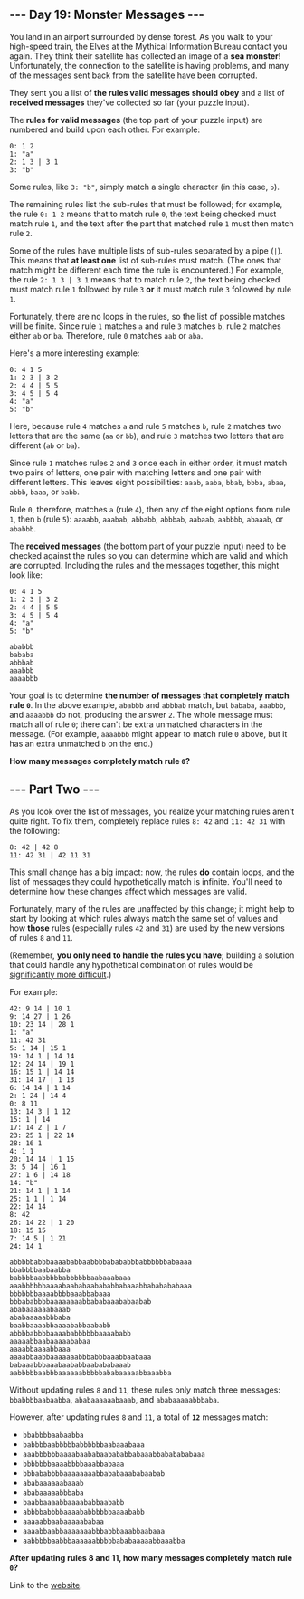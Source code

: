 ## --- Day 19: Monster Messages ---
You land in an airport surrounded by dense forest. As you walk to your high-speed train, the Elves at the Mythical 
Information Bureau contact you again. They think their satellite has collected an image of a **sea monster!** 
Unfortunately, the connection to the satellite is having problems, and many of the messages sent back from the satellite 
have been corrupted.

They sent you a list of **the rules valid messages should obey** and a list of **received messages** they've collected 
so far (your puzzle input).

The **rules for valid messages** (the top part of your puzzle input) are numbered and build upon each other. For example:
```
0: 1 2
1: "a"
2: 1 3 | 3 1
3: "b"
```

Some rules, like `3: "b"`, simply match a single character (in this case, `b`).

The remaining rules list the sub-rules that must be followed; for example, the rule `0: 1 2` means that to match 
rule `0`, the text being checked must match rule `1`, and the text after the part that matched rule `1` must then 
match rule `2`.

Some of the rules have multiple lists of sub-rules separated by a pipe (`|`). This means that **at least one** list of 
sub-rules must match. (The ones that match might be different each time the rule is encountered.) For example, 
the rule `2: 1 3 | 3 1` means that to match rule `2`, the text being checked must match rule `1` followed by rule `3` 
**or** it must match rule `3` followed by rule `1`.

Fortunately, there are no loops in the rules, so the list of possible matches will be finite. Since rule `1` matches 
`a` and rule `3` matches `b`, rule `2` matches either `ab` or `ba`. Therefore, rule `0` matches `aab` or `aba`.

Here's a more interesting example:
```
0: 4 1 5
1: 2 3 | 3 2
2: 4 4 | 5 5
3: 4 5 | 5 4
4: "a"
5: "b"
```

Here, because rule `4` matches `a` and rule `5` matches `b`, rule `2` matches two letters that are the same (`aa` 
or `bb`), and rule `3` matches two letters that are different (`ab` or `ba`).

Since rule `1` matches rules `2` and `3` once each in either order, it must match two pairs of letters, one pair with 
matching letters and one pair with different letters. This leaves eight possibilities: `aaab`, `aaba`, `bbab`, `bbba`, 
`abaa`, `abbb`, `baaa`, or `babb`.

Rule `0`, therefore, matches `a` (rule `4`), then any of the eight options from rule `1`, then `b` (rule `5`): `aaaabb`, 
`aaabab`, `abbabb`, `abbbab`, `aabaab`, `aabbbb`, `abaaab`, or `ababbb`.

The **received messages** (the bottom part of your puzzle input) need to be checked against the rules so you can 
determine which are valid and which are corrupted. Including the rules and the messages together, this might look like:
```
0: 4 1 5
1: 2 3 | 3 2
2: 4 4 | 5 5
3: 4 5 | 5 4
4: "a"
5: "b"

ababbb
bababa
abbbab
aaabbb
aaaabbb
```

Your goal is to determine **the number of messages that completely match rule `0`**. In the above example, `ababbb` and 
`abbbab` match, but `bababa`, `aaabbb`, and `aaaabbb` do not, producing the answer `2`. The whole message must match 
all of rule `0`; there can't be extra unmatched characters in the message. (For example, `aaaabbb` might appear to 
match rule `0` above, but it has an extra unmatched `b` on the end.)

**How many messages completely match rule `0`?**


## --- Part Two ---
As you look over the list of messages, you realize your matching rules aren't quite right. To fix them, completely 
replace rules `8: 42` and `11: 42 31` with the following:
```
8: 42 | 42 8
11: 42 31 | 42 11 31
```
This small change has a big impact: now, the rules **do** contain loops, and the list of messages they could 
hypothetically match is infinite. You'll need to determine how these changes affect which messages are valid.

Fortunately, many of the rules are unaffected by this change; it might help to start by looking at which rules always 
match the same set of values and how **those** rules (especially rules `42` and `31`) are used by the new versions of 
rules `8` and `11`.

(Remember, **you only need to handle the rules you have**; building a solution that could handle any hypothetical 
combination of rules would be [significantly more difficult](https://en.wikipedia.org/wiki/Formal_grammar).)

For example:
```
42: 9 14 | 10 1
9: 14 27 | 1 26
10: 23 14 | 28 1
1: "a"
11: 42 31
5: 1 14 | 15 1
19: 14 1 | 14 14
12: 24 14 | 19 1
16: 15 1 | 14 14
31: 14 17 | 1 13
6: 14 14 | 1 14
2: 1 24 | 14 4
0: 8 11
13: 14 3 | 1 12
15: 1 | 14
17: 14 2 | 1 7
23: 25 1 | 22 14
28: 16 1
4: 1 1
20: 14 14 | 1 15
3: 5 14 | 16 1
27: 1 6 | 14 18
14: "b"
21: 14 1 | 1 14
25: 1 1 | 1 14
22: 14 14
8: 42
26: 14 22 | 1 20
18: 15 15
7: 14 5 | 1 21
24: 14 1

abbbbbabbbaaaababbaabbbbabababbbabbbbbbabaaaa
bbabbbbaabaabba
babbbbaabbbbbabbbbbbaabaaabaaa
aaabbbbbbaaaabaababaabababbabaaabbababababaaa
bbbbbbbaaaabbbbaaabbabaaa
bbbababbbbaaaaaaaabbababaaababaabab
ababaaaaaabaaab
ababaaaaabbbaba
baabbaaaabbaaaababbaababb
abbbbabbbbaaaababbbbbbaaaababb
aaaaabbaabaaaaababaa
aaaabbaaaabbaaa
aaaabbaabbaaaaaaabbbabbbaaabbaabaaa
babaaabbbaaabaababbaabababaaab
aabbbbbaabbbaaaaaabbbbbababaaaaabbaaabba
```

Without updating rules `8` and `11`, these rules only match three messages: `bbabbbbaabaabba`, `ababaaaaaabaaab`, 
and `ababaaaaabbbaba`.

However, after updating rules `8` and `11`, a total of **`12`** messages match:

 * `bbabbbbaabaabba`
 * `babbbbaabbbbbabbbbbbaabaaabaaa`
 * `aaabbbbbbaaaabaababaabababbabaaabbababababaaa`
 * `bbbbbbbaaaabbbbaaabbabaaa`
 * `bbbababbbbaaaaaaaabbababaaababaabab`
 * `ababaaaaaabaaab`
 * `ababaaaaabbbaba`
 * `baabbaaaabbaaaababbaababb`
 * `abbbbabbbbaaaababbbbbbaaaababb`
 * `aaaaabbaabaaaaababaa`
 * `aaaabbaabbaaaaaaabbbabbbaaabbaabaaa`
 * `aabbbbbaabbbaaaaaabbbbbababaaaaabbaaabba`
 
**After updating rules 8 and 11, how many messages completely match rule `0`?**

Link to the [website](https://adventofcode.com/2020/day/19).